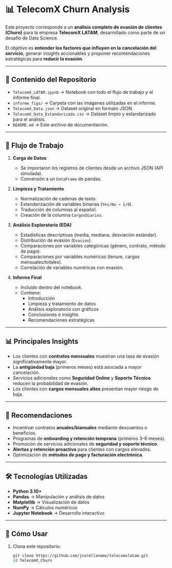 # 📊 TelecomX Churn Analysis

Este proyecto corresponde a un **análisis completo de evasión de clientes (Churn)** para la empresa **TelecomX LATAM**, desarrollado como parte de un desafío de Data Science.

El objetivo es **entender los factores que influyen en la cancelación del servicio**, generar insights accionables y proponer recomendaciones estratégicas para **reducir la evasión**.

---

## 📂 Contenido del Repositorio

- `TelecomX_LATAM.ipynb` → Notebook con todo el flujo de trabajo y el informe final.
- `informe_figs/` → Carpeta con las imágenes utilizadas en el informe.
- `TelecomX_Data.json` → Dataset original en formato JSON.
- `TelecomX_Data_Estandarizado.csv` → Dataset limpio y estandarizado para el análisis.
- `README.md` → Este archivo de documentación.

---

## 🚀 Flujo de Trabajo

1. **Carga de Datos**
   - Se importaron los registros de clientes desde un archivo JSON (API simulada).
   - Conversión a un `DataFrame` de pandas.

2. **Limpieza y Tratamiento**
   - Normalización de cadenas de texto.
   - Estandarización de variables binarias (`Yes/No → 1/0`).
   - Traducción de columnas al español.
   - Creación de la columna `CargosDiarios`.

3. **Análisis Exploratorio (EDA)**
   - Estadísticas descriptivas (media, mediana, desviación estándar).
   - Distribución de evasión (`Evasion`).
   - Comparaciones por variables categóricas (género, contrato, método de pago).
   - Comparaciones por variables numéricas (tenure, cargos mensuales/totales).
   - Correlación de variables numéricas con evasión.

4. **Informe Final**
   - Incluido dentro del notebook.
   - Contiene:
     - Introducción
     - Limpieza y tratamiento de datos
     - Análisis exploratorio con gráficos
     - Conclusiones e insights
     - Recomendaciones estratégicas

---

## 📊 Principales Insights

- Los clientes con **contratos mensuales** muestran una tasa de evasión significativamente mayor.
- La **antigüedad baja** (primeros meses) está asociada a mayor cancelación.
- Servicios adicionales como **Seguridad Online** y **Soporte Técnico** reducen la probabilidad de evasión.
- Los clientes con **cargos mensuales altos** presentan mayor riesgo de baja.

---

## 🧭 Recomendaciones

- Incentivar contratos **anuales/bianuales** mediante descuentos o beneficios.
- Programas de **onboarding y retención temprana** (primeros 3–6 meses).
- Promoción de servicios adicionales de **seguridad y soporte técnico**.
- **Alertas y retención proactiva** para clientes con cargos elevados.
- Optimización de **métodos de pago y facturación electrónica**.

---

## 🛠️ Tecnologías Utilizadas

- **Python 3.10+**
- **Pandas** → Manipulación y análisis de datos
- **Matplotlib** → Visualización de datos
- **NumPy** → Cálculos numéricos
- **Jupyter Notebook** → Desarrollo interactivo

---

## 📌 Cómo Usar

1. Clona este repositorio:
   ```bash
   git clone https://github.com/jcorellanamo/telecomxlatam.git
   cd TelecomX_Churn
